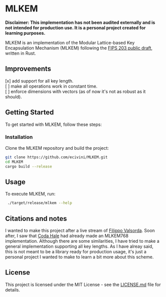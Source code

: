 # MLKEM

**Disclaimer: This implementation has not been audited externally and is not intended for production use. It is a personal project created for learning purposes.**

MLKEM is an implementation of the Modular Lattice-based Key Encapsulation Mechanism (MLKEM) following the [FIPS 203 public draft](https://csrc.nist.gov/pubs/fips/203/ipd), written in Rust.

## Improvements
[x] add support for all key length.  
[ ] make all operations work in constant time.  
[ ] enforce dimensions with vectors (as of now it's not as robust as it should).  

## Getting Started

To get started with MLKEM, follow these steps:

### Installation

Clone the MLKEM repository and build the project:

```bash
git clone https://github.com/ecivini/MLKEM.git
cd MLKEM
cargo build --release
```

## Usage
To execute MLKEM, run:
```bash
 ./target/release/mlkem --help
```

## Citations and notes
I wanted to make this project after a live stream of [Filippo Valsorda](https://github.com/FiloSottile). Soon after, I saw that [Coda Hale](https://github.com/codahale) had already made an MLKEM768 implementation. Although there are some similarities, I have tried to make a general implementation supporting all key lengths.
As I have alreay said, this is not meant to be a library ready for production usage, it's just a personal project I wanted to make to learn a bit more about this scheme.

## License
This project is licensed under the MIT License - see the [LICENSE.md](LICENSE.md) file for details.
